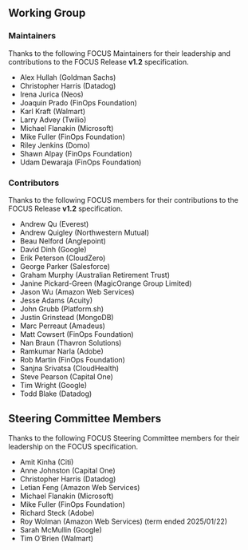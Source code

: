 ## Working Group

### Maintainers

Thanks to the following FOCUS Maintainers for their leadership and contributions to the FOCUS Release **v1.2** specification.

* Alex Hullah (Goldman Sachs)
* Christopher Harris (Datadog)
* Irena Jurica (Neos)
* Joaquin Prado (FinOps Foundation)
* Karl Kraft (Walmart)
* Larry Advey (Twilio)
* Michael Flanakin (Microsoft)
* Mike Fuller (FinOps Foundation)
* Riley Jenkins (Domo)
* Shawn Alpay (FinOps Foundation)
* Udam Dewaraja (FinOps Foundation)

### Contributors

Thanks to the following FOCUS members for their contributions to the FOCUS Release **v1.2** specification.

* Andrew Qu (Everest)
* Andrew Quigley (Northwestern Mutual)
* Beau Nelford (Anglepoint)
* David Dinh (Google)
* Erik Peterson (CloudZero)
* George Parker (Salesforce)
* Graham Murphy (Australian Retirement Trust)
* Janine Pickard-Green (MagicOrange Group Limited)
* Jason Wu (Amazon Web Services)
* Jesse Adams (Acuity)
* John Grubb (Platform.sh)
* Justin Grinstead (MongoDB)
* Marc Perreaut (Amadeus)
* Matt Cowsert (FinOps Foundation)
* Nan Braun (Thavron Solutions)
* Ramkumar Narla (Adobe)
* Rob Martin (FinOps Foundation)
* Sanjna Srivatsa (CloudHealth)
* Steve Pearson (Capital One)
* Tim Wright (Google)
* Todd Blake (Datadog)

## Steering Committee Members

Thanks to the following FOCUS Steering Committee members for their leadership on the FOCUS specification.

* Amit Kinha (Citi)
* Anne Johnston (Capital One)
* Christopher Harris (Datadog)
* Letian Feng (Amazon Web Services)
* Michael Flanakin (Microsoft)
* Mike Fuller (FinOps Foundation)
* Richard Steck (Adobe)
* Roy Wolman (Amazon Web Services) (term ended 2025/01/22)
* Sarah McMullin (Google)
* Tim O'Brien (Walmart)
